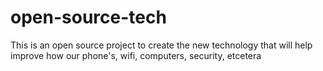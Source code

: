 # open-source-tech
This is an open source project to create the new technology that will help improve how our phone's, wifi, computers, security, etcetera 
